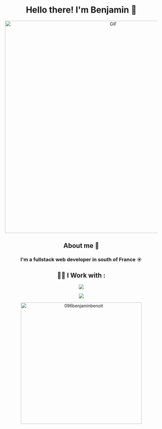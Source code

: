<h1 align="center">Hello there! I'm Benjamin 👋</h1>
<div align="center">
    <img hight="300" width="700" alt="GIF" align="center" src="https://media.giphy.com/media/xTiIzJSKB4l7xTouE8/giphy.gif">
</div>

<h2 align="center">About me 💬</h2>
<h3 align="center">
I'm a fullstack web developer in south of France ☀️ <br>
</h3>


<h2 align="center">👨‍💻 I Work with :</h2>

<p align="center">
    <img src="https://skillicons.dev/icons?i=html,css,js,ts,react,php,symfony,graphql" />
</p>
<p align="center">
    <img src="https://skillicons.dev/icons?i=next,nodejs,figma,tailwind,laravel,postgres,mysql,docker" />
</p>

<div align="center">
    <img hight="100" width="400" src="https://github-readme-stats.vercel.app/api/top-langs?username=096benjaminbenoit&show_icons=true&locale=en&layout=compact" alt="096benjaminbenoit" />
</div>
